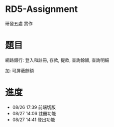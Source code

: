 # RD5-Assignment
研發五處 實作

# 題目
網路銀行: 登入和註冊, 存款, 提款, 查詢餘額, 查詢明細

加: 可屏蔽餘額

# 進度
- 08/26 17:39 前端切版
- 08/27 14:06 註冊功能
- 08/27 14:41 登出功能